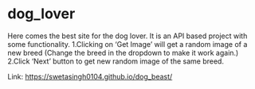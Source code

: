 # dog_lover
Here comes the best site for the dog lover. It is an API based project with some functionality.
1.Clicking on ‘Get Image’ will get a random image of a new breed (Change the breed in the dropdown to make it work again.)
2.Click ‘Next’ button to get new random image of the same breed.

Link: https://swetasingh0104.github.io/dog_beast/

